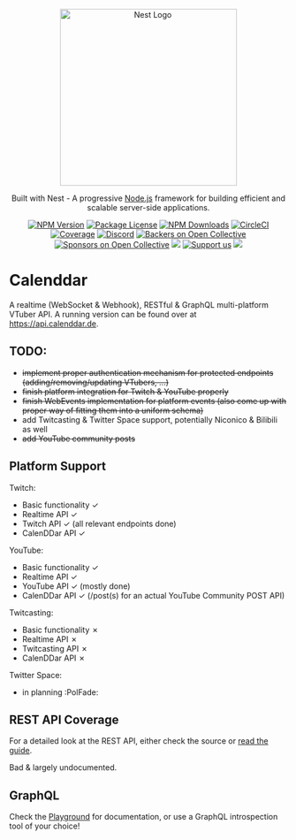 <p align="center">
  <a href="http://nestjs.com/" target="blank"><img src="https://nestjs.com/img/logo_text.svg" width="320" alt="Nest Logo" /></a>
</p>

[circleci-image]: https://img.shields.io/circleci/build/github/nestjs/nest/master?token=abc123def456
[circleci-url]: https://circleci.com/gh/nestjs/nest

  <p align="center">Built with Nest - A progressive <a href="http://nodejs.org" target="_blank">Node.js</a> framework for building efficient and scalable server-side applications.</p>
    <p align="center">
<a href="https://www.npmjs.com/~nestjscore" target="_blank"><img src="https://img.shields.io/npm/v/@nestjs/core.svg" alt="NPM Version" /></a>
<a href="https://www.npmjs.com/~nestjscore" target="_blank"><img src="https://img.shields.io/npm/l/@nestjs/core.svg" alt="Package License" /></a>
<a href="https://www.npmjs.com/~nestjscore" target="_blank"><img src="https://img.shields.io/npm/dm/@nestjs/common.svg" alt="NPM Downloads" /></a>
<a href="https://circleci.com/gh/nestjs/nest" target="_blank"><img src="https://img.shields.io/circleci/build/github/nestjs/nest/master" alt="CircleCI" /></a>
<a href="https://coveralls.io/github/nestjs/nest?branch=master" target="_blank"><img src="https://coveralls.io/repos/github/nestjs/nest/badge.svg?branch=master#9" alt="Coverage" /></a>
<a href="https://discord.gg/G7Qnnhy" target="_blank"><img src="https://img.shields.io/badge/discord-online-brightgreen.svg" alt="Discord"/></a>
<a href="https://opencollective.com/nest#backer" target="_blank"><img src="https://opencollective.com/nest/backers/badge.svg" alt="Backers on Open Collective" /></a>
<a href="https://opencollective.com/nest#sponsor" target="_blank"><img src="https://opencollective.com/nest/sponsors/badge.svg" alt="Sponsors on Open Collective" /></a>
  <a href="https://paypal.me/kamilmysliwiec" target="_blank"><img src="https://img.shields.io/badge/Donate-PayPal-ff3f59.svg"/></a>
    <a href="https://opencollective.com/nest#sponsor"  target="_blank"><img src="https://img.shields.io/badge/Support%20us-Open%20Collective-41B883.svg" alt="Support us"></a>
  <a href="https://twitter.com/nestframework" target="_blank"><img src="https://img.shields.io/twitter/follow/nestframework.svg?style=social&label=Follow"></a>
</p>
  <!--[![Backers on Open Collective](https://opencollective.com/nest/backers/badge.svg)](https://opencollective.com/nest#backer)
  [![Sponsors on Open Collective](https://opencollective.com/nest/sponsors/badge.svg)](https://opencollective.com/nest#sponsor)-->

# Calenddar
A realtime (WebSocket & Webhook), RESTful & GraphQL multi-platform VTuber API. A running version can be found over at https://api.calenddar.de.

## TODO:
  - ~~implement proper authentication mechanism for protected endpoints (adding/removing/updating VTubers, ...)~~
  - ~~finish platform integration for Twitch & YouTube properly~~
  - ~~finish WebEvents implementation for platform events (also come up with proper way of fitting them into a uniform schema)~~
  - add Twitcasting & Twitter Space support, potentially Niconico & Bilibili as well
  - ~~add YouTube community posts~~
  
## Platform Support
Twitch: 
  - Basic functionality ✓
  - Realtime API ✓
  - Twitch API ✓ (all relevant endpoints done)
  - CalenDDar API ✓

YouTube:
  - Basic functionality ✓
  - Realtime API ✓ 
  - YouTube API ✓ (mostly done)
  - CalenDDar API ✓ (/post(s) for an actual YouTube Community POST API)

Twitcasting:
  - Basic functionality ✗
  - Realtime API ✗
  - Twitcasting API ✗
  - CalenDDar API ✗

Twitter Space:
  - in planning :PolFade:

## REST API Coverage
For a detailed look at the REST API, either check the source or [read the guide](./guides/REST.md).

Bad & largely undocumented.

## GraphQL
Check the [Playground](https://api.calenddar.de/graphql) for documentation, or use a GraphQL introspection tool of your choice!
